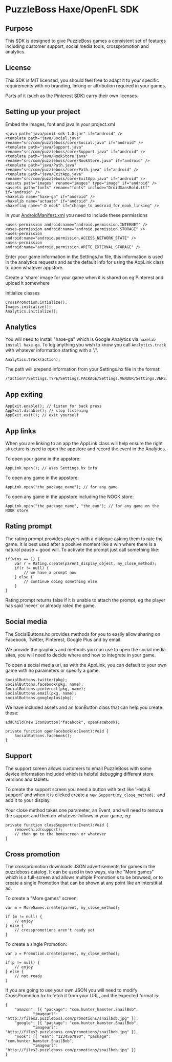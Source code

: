 # PuzzleBoss Haxe/OpenFL SDK

## Purpose

This SDK is designed to give PuzzleBoss games a consistent set of features
including customer support, social media tools, crosspromotion and analytics.

## License
This SDK is MIT licensed, you should feel free to adapt it to your specific
requirements with no branding, linking or attribution required in your games.

Parts of it (such as the Pinterest SDK) carry their own licenses.

## Setting up your project

Embed the images, font and java in your project.xml

    <java path="java/pinit-sdk-1.0.jar" if="android" />
    <template path="java/Social.java" rename="src/com/puzzleboss/core/Social.java" if="android" />
    <template path="java/Support.java" rename="src/com/puzzleboss/core/Support.java" if="android" />
    <template path="java/NookStore.java" rename="src/com/puzzleboss/core/NookStore.java" if="android" />
    <template path="java/Path.java" rename="src/com/puzzleboss/core/Path.java" if="android" />
    <template path="java/ExitApp.java" rename="src/com/puzzleboss/core/ExitApp.java" if="android" />
    <assets path="images" rename="images" type="image" if="android" />
    <assets path="fonts" rename="fonts" include="DroidSansBold.ttf" if="android" />
    <haxelib name="haxe-ga" if="android" />
    <haxelib name="actuate" if="android" />
    <haxeflag name="-D nook" if="change_to_android_for_nook_linking" />

In your [AndroidManifest.xml](http://labe.me/en/blog/posts/2013-06-28-OpenFL-AndroidManifest.xml-and-greater-Android-SDK-version.html#.Uovh58SfhKc) you need to include these permissions

    <uses-permission android:name="android.permission.INTERNET" />
    <uses-permission android:name="android.permission.STORAGE" />
    <uses-permission android:name="android.permission.ACCESS_NETWORK_STATE" />
    <uses-permission android:name="android.permission.WRITE_EXTERNAL_STORAGE" />

Enter your game information in the Settings.hx file, this information is used in the analytics requests and as the default info for using the AppLink class to open whatever appstore.

Create a 'share' image for your game when it is shared on eg Pinterest and upload it somewhere

Initialize classes

    CrossPromotion.intialize();
    Images.initialize();
    Analytics.initialize();

## Analytics
You will need to install "haxe-ga" which is Google Analytics via `haxelib install haxe-ga`.  To log
anything you wish to know you call `Analytics.track` with whatever information starting with a '/'.

	Analytics.track(action);

The path will prepend information from your Settings.hx file in the format:

	/*action*/Settings.TYPE/Settings.PACKAGE/Settings.VENDOR/Settings.VERSION

## App exiting

    AppExit.enable(); // listen for back press
    AppExit.disable(); // stop listening
    AppExit.exit(); // exit yourself

## App links
When you are linking to an app the AppLink class will help ensure the right structure is
used to open the appstore and record the event in the Analytics.

To open your game in the appstore:

    AppLink.open(); // uses Settings.hx info

To open any game in the appstore:

    AppLink.open("the_package_name"); // for any game

To open any game in the appstore including the NOOK store:

    AppLink.open("the_package_name", "the_ean"); // for any game on the NOOK store

## Rating prompt
The rating prompt provides players with a dialogue asking them to rate the game.  It is best
used after a positive moment like a win where there is a natural pause + good will.  To
activate the prompt just call something like:

	if(wins == 1) {
        var r = Rating.create(parent_display_object, my_close_method);
		if(r != null) {
			// we have a prompt now
		} else {
			// continue doing something else
		}
	}

Rating.prompt returns false if it is unable to attach the prompt, eg the player has said 'never'
or already rated the game.

## Social media
The SocialButtons.hx provides methods for you to easily allow sharing on Facebook, Twitter,
Pinterest, Google Plus and by email.

We provide the graphics and methods you can use to open the social media sites, you will need
to decide where and how to integrate in your game.

To open a social media url, as with the AppLink, you can default to your own game with no parameters
or specify a game.

	SocialButtons.twitter(pkg);
	SocialButtons.facebook(pkg, name);
	SocialButtons.pinterest(pkg, name);
	SocialButtons.email(pkg, name);
	socialButtons.googleplus(pkg);

We have included assets and an IconButton class that can help you create these:

	addChild(new IconButton("facebook", openFacebook);

	private function openFacebook(e:Event):Void {
		SocialButtons.facebook();
	}

## Support
The support screen allows customers to email PuzzleBoss with some device information included which
is helpful debugging different store versions and tablets.

To create the support screen you need a button with text like 'Help & support' and when it is clicked
create a `new Support(my_close_method);` and add it to your display.

Your close method takes one parameter, an Event, and will need to remove the support and then do whatever
follows in your game, eg:

    private function closeSupport(e:Event):Void {
        removeChild(support);
        // then go to the homescreen or whatever
    }

## Cross promotion
The crosspromotion downloads JSON advertisements for games in the puzzleboss catalog.  It can be used in
two ways, via the "More games" which is a full-screen and allows multiple Promotion's to be browsed, or to
create a single Promotion that can be shown at any point like an interstitial ad.

To create a "More games" screen:

    var m = MoreGames.create(parent, my_close_method);

    if (m != null) {
        // enjoy
    } else {
        // crosspromotions aren't ready yet
    }

To create a single Promotion:

    var p = Promotion.create(parent, my_close_method);

    if(p != null) {
        // enjoy
    } else {
        // not ready
    }

If you are going to use your own JSON you will need to modify CrossPromotion.hx to fetch it from your URL,
and the expected format is:

    {
        "amazon": [{ "package": "com.hunter_hamster.SnailBob",
                "imageurl": "http://files2.puzzleboss.com/promotions/snailbob.jpg" }],
        "google": [{ "package": "com.hunter_hamster.SnailBob",
                "imageurl": "http://files2.puzzleboss.com/promotions/snailbob.jpg" }],
        "nook": [{ "ean": "1234567890", "package": "com.hunter_hamster.SnailBob",
                "imageurl": "http://files2.puzzleboss.com/promotions/snailbob.jpg" }]
    }
